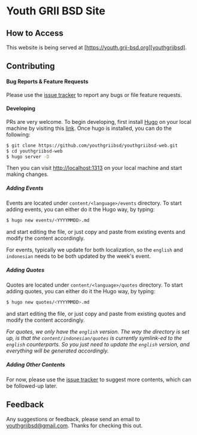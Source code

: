 # Youth GRII BSD Site

## How to Access

This website is being served at [https://youth.grii-bsd.org][youthgriibsd].

## Contributing

#### Bug Reports & Feature Requests

Please use the [issue tracker][issue-tracker] to report any bugs or file feature requests.

#### Developing

PRs are very welcome. To begin developing, first install [Hugo][hugo-site] on your local machine by visiting this [link][hugo-installer]. Once hugo is installed, you can do the following:

```bash
$ git clone https://github.com/youthgriibsd/youthgriibsd-web.git
$ cd youthgriibsd-web
$ hugo server -D
```

Then you can visit [http://localhost:1313](http://localhost:1313) on your local machine and start making changes.

##### Adding Events

Events are located under `content/<language>/events` directory. To start adding events, you can either do it the Hugo way, by typing:

```bash
$ hugo new events/<YYYYMMDD>.md
```

and start editing the file, or just copy and paste from existing events and modify the content accordingly.

For events, typically we update for both localization, so the `english` and `indonesian` needs to be both updated by the week's event.

##### Adding Quotes

Quotes are located under `content/<language>/quotes` directory. To start adding quotes, you can either do it the Hugo way, by typing:

```bash
$ hugo new quotes/<YYYYMMDD>.md
```

and start editing the file, or just copy and paste from existing quotes and modify the content accordingly.

_For quotes, we only have the `english` version. The way the directory is set up, is that the `content/indonesian/quotes` is currently symlink-ed to the `english` counterparts. So you just need to update the `english` version, and everything will be generated accordingly._

##### Adding Other Contents

For now, please use the [issue tracker][issue-tracker] to suggest more contents, which can be followed-up later.

## Feedback

Any suggestions or feedback, please send an email to youthgriibsd@gmail.com. Thanks for checking this out.

[hugo-site]: https://gohugo.io
[hugo-installer]: https://gohugo.io/getting-started/installing/
[issue-tracker]: https://github.com/youthgriibsd/youthgriibsd-web/issues
[youthgriibsd]: https://youth.grii-bsd.org
